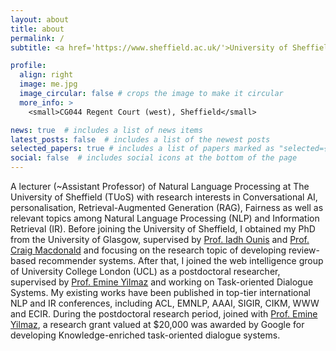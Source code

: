 ```yaml
---
layout: about
title: about
permalink: /
subtitle: <a href='https://www.sheffield.ac.uk/'>University of Sheffield</a>. <a href='https://www.sheffield.ac.uk/dcs/research/groups/natural-language-processing'>Natural Language Processing Group</a>.

profile:
  align: right
  image: me.jpg
  image_circular: false # crops the image to make it circular
  more_info: >
    <small>CG044 Regent Court (west), Sheffield</small>

news: true  # includes a list of news items
latest_posts: false  # includes a list of the newest posts
selected_papers: true # includes a list of papers marked as "selected={true}"
social: false  # includes social icons at the bottom of the page
---
```


A lecturer (~Assistant Professor) of Natural Language Processing at The University of Sheffield (TUoS) with research interests in Conversational AI, personalisation, Retrieval-Augmented Generation (RAG), Fairness as well as relevant topics among Natural Language Processing (NLP) and Information Retrieval (IR). Before joining the University of Sheffield, I obtained my PhD from the University of Glasgow, supervised by [Prof. Iadh Ounis](https://www.dcs.gla.ac.uk/~ounis/) and [Prof. Craig Macdonald](https://www.dcs.gla.ac.uk/~craigm/) and focusing on the research topic of developing review-based recommender systems. After that, I joined the web intelligence group of University College London (UCL) as a postdoctoral researcher, supervised by [Prof. Emine Yilmaz](https://sites.google.com/site/emineyilmaz/home) and working on Task-oriented Dialogue Systems. My existing works have been published in top-tier international NLP and IR conferences, including ACL, EMNLP, AAAI, SIGIR, CIKM, WWW and ECIR. During the postdoctoral research period, joined with [Prof. Emine Yilmaz](https://sites.google.com/site/emineyilmaz/home), a research grant valued at $20,000 was awarded by Google for developing Knowledge-enriched task-oriented dialogue systems.